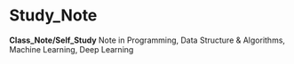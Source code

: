 # Study_Note
**Class_Note/Self_Study** Note in Programming, Data Structure &amp; Algorithms, Machine Learning, Deep Learning
